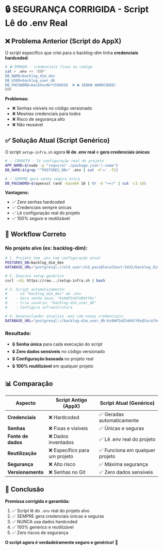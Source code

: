 # 🔒 SEGURANÇA CORRIGIDA - Script Lê do .env Real

## ❌ Problema Anterior (Script do AppX)

O script específico que criei para o backlog-dim tinha **credenciais hardcoded**:

```bash
# ❌ ERRADO - credenciais fixas no código
cat > .env << 'EOF'
DB_NAME=backlog_dim_dev
DB_USER=backlog_user_db
DB_PASSWORD=backXxcNn*Ch5HVSb  # ❌ SENHA HARDCODED!
EOF
```

**Problemas:**

- ❌ Senhas visíveis no código versionado
- ❌ Mesmas credenciais para todos
- ❌ Risco de segurança alto
- ❌ Não reusável

## ✅ Solução Atual (Script Genérico)

O script `setup-infra.sh` agora **lê do .env real** e **gera credenciais únicas**:

```bash
# ✅ CORRETO - lê configuração real do projeto
APP_NAME=$(node -p "require('./package.json').name")
DB_NAME=$(grep "^POSTGRES_DB=" .env | cut -d'=' -f2)

# ✅ SEMPRE gera senha segura única
DB_PASSWORD=$(openssl rand -base64 16 | tr -d "=+/" | cut -c1-16)
```

**Vantagens:**

- ✅ Zero senhas hardcoded
- ✅ Credenciais sempre únicas
- ✅ Lê configuração real do projeto
- ✅ 100% seguro e reutilizável

## 🔄 Workflow Correto

### **No projeto alvo (ex: backlog-dim):**

```bash
# 1. Projeto tem .env com configuração atual
POSTGRES_DB=backlog_dim_dev
DATABASE_URL="postgresql://old_user:old_pass@localhost:5432/backlog_dim_dev?schema=public"

# 2. Executa setup genérico
curl -sSL https://raw.../setup-infra.sh | bash

# 3. Script automaticamente:
#    - Lê "backlog_dim_dev" do .env
#    - Gera senha nova: "Kx9mP2nQ7wR4tY8v"
#    - Cria usuário: "backlog-dim_user_db"
#    - Configura infraestrutura

# 4. Desenvolvedor atualiza .env com novas credenciais:
DATABASE_URL="postgresql://backlog-dim_user_db:Kx9mP2nQ7wR4tY8v@localhost:5432/backlog_dim_dev?schema=public"
```

### **Resultado:**

- 🔒 **Senha única** para cada execução do script
- 🔒 **Zero dados sensíveis** no código versionado
- 🔒 **Configuração baseada** no projeto real
- 🔒 **100% reutilizável** em qualquer projeto

## 📊 Comparação

| Aspecto            | Script Antigo (AppX)          | Script Atual (Genérico)         |
| ------------------ | ----------------------------- | ------------------------------- |
| **Credenciais**    | ❌ Hardcoded                  | ✅ Geradas automaticamente      |
| **Senhas**         | ❌ Fixas e visíveis           | ✅ Únicas e seguras             |
| **Fonte de dados** | ❌ Dados inventados           | ✅ Lê .env real do projeto      |
| **Reutilização**   | ❌ Específico para um projeto | ✅ Funciona em qualquer projeto |
| **Segurança**      | ❌ Alto risco                 | ✅ Máxima segurança             |
| **Versionamento**  | ❌ Senhas no Git              | ✅ Zero dados sensíveis         |

## 🎯 Conclusão

**Premissa corrigida e garantida:**

1. ✅ Script lê do `.env` real do projeto alvo
2. ✅ SEMPRE gera credenciais únicas e seguras
3. ✅ NUNCA usa dados hardcoded
4. ✅ 100% genérico e reutilizável
5. ✅ Zero riscos de segurança

**O script agora é verdadeiramente seguro e genérico!** 🚀
